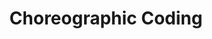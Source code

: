 ---
slug: choreographic-coding
type: event
event_type: Concert
title: Choreographic Coding
venue: Het Huis Utrecht
date_time: 'Wednesday, April 19th, Doors 19:30 / Show: 20:00'
schedule:
    -   time: t19:30
        item: Doors
    -   time: t20:00
        item: $botbop-integers-strings
    -   time: t20:30
        item: $codes-for-a-dance
    -   time: t20:50
        item: $the-machine-is-learning
    -   time: t21:15
        item: Changeover
    -   time: t21:45
        item: $poetry-attack-01
    -   time: t22:15
        item: $we-all-begin-in-abstraction
    -   time: t22:35
        item: $human-computer-counter-choreographies-beta
    -   time: t22:55
        item: $the-cuckoo-s-nest
    -   time: t23:15
        item: Headroom
        hidden: True
    -   time: t23:30
        item: End
---